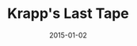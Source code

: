 ---
subheader: ''
description: "<p dir=\"ltr\">\nBirthdays are an ideal moment to look back on the past\
  \ and ruminate on what went wrong. On his 69th birthday, an aging and so far unsuccessful\
  \ writer indulges in an annual ritual of reflection in Samuel Beckett\u2019s <em>Krapp\u2019\
  s Last Tape</em>, directed by Jonathan Sorce. But in confronting his former selves,\
  \ he must also confront his past full of missed opportunities for happiness, traded\
  \ for the sake of his work. When the best days of life have already passed and the\
  \ sum of all those years is nothing more than regret, from bananas to red wine\u2014\
  \ it all tastes like loneliness.</p> <p dir=\"ltr\">\n<strong><span id=\"docs-internal-guid-794e55af-8624-a9c4-6b5e-b187193df078\"\
  ><span>Cast</span></span></strong></p><p dir=\"ltr\">\n<span id=\"docs-internal-guid-794e55af-8624-a9c4-6b5e-b187193df078\"\
  ><span><strong>Atticus Ballesteros</strong> (Krapp) is a third-year Comparative\
  \ Human Development student, hailing originally from The Good Land in Wisconsin.\
  \ Since the fall quarter of his first year, Atticus has been heavily involved in\
  \ a number of campus productions by both University Theater and Fire Escape Films.\
  \ He is extremely grateful for the opportunity to play a very sad man, and also\
  \ for the excuse to eat multiple bananas a day.</span></span></p><p dir=\"ltr\"\
  >\n\_</p><p dir=\"ltr\">\n<strong><span id=\"docs-internal-guid-794e55af-8624-a9c4-6b5e-b187193df078\"\
  ><span>Staff</span></span></strong></p><p dir=\"ltr\">\n<span id=\"docs-internal-guid-794e55af-8624-a9c4-6b5e-b187193df078\"\
  ><span><strong>Jonathan Sorce</strong> (Director) is a third-year Math major in\
  \ the College. He has previously worked extensively with the Dean's Men, acting\
  \ in As You Like It and Much Ado About Nothing, serving as assistant director for\
  \ A Midsummer Night's Dream, and directing Henry V.</span></span></p><p dir=\"ltr\"\
  >\n\_</p><p dir=\"ltr\">\n<span id=\"docs-internal-guid-794e55af-8624-a9c4-6b5e-b187193df078\"\
  ><span><strong>Si Squires-Kasten</strong> (Dramaturg) is a second-year English major.\
  \ This is his fourth show with University Theater. You can catch him as an actor\
  \ in House of Cards or the Classical Entertainment Society's Medea later in the\
  \ quarter, or you can just say hello if you see him around campus, as he's quiet\
  \ but will really open up the more you get to know him.</span></span></p> <p dir=\"\
  ltr\">\n\_</p><p dir=\"ltr\">\n<span id=\"docs-internal-guid-794e55af-8624-a9c4-6b5e-b187193df078\"\
  ><span><strong>Kevin Freese</strong> (Lighting Designer) is a fourth-year in the\
  \ College, majoring in Mathematics and Computer Science. This is his 18th show at\
  \ UChicago, and his sixth lighting design. Previous credits include <em>Henry V</em>,\
  \ <em>A Midsummer Night's Dream</em>, and <em>Fifth Planet</em>.</span></span></p>\
  \ <p dir=\"ltr\">\n\_</p><p dir=\"ltr\">\n<span id=\"docs-internal-guid-794e55af-8624-a9c4-6b5e-b187193df078\"\
  ><span><strong>Melissa Needleman</strong> (Scenic/ Props Design) </span><span>is\
  \ a third-year in the College majoring in Comparative Human Development. Previously,\
  \ she has acted in UT\u2019s production of </span><span>Amadeus </span><span>and\
  \ performed as an ensemble member with the 28th generation of Off Off Campus.</span></span></p>\
  \ <p dir=\"ltr\">\n\_</p><p dir=\"ltr\">\n<span id=\"docs-internal-guid-794e55af-8624-a9c4-6b5e-b187193df078\"\
  ><span><strong>Rob Geada</strong> (Sound Design) is a third-year Astrophysics major\
  \ in the College. He has previous experience in both sound design and acting, designing\
  \ <em>Henry V,</em> and playing Claudio in <em>Much Ado About Nothing</em>.</span></span></p>\
  \ <p dir=\"ltr\">\n\_</p><p dir=\"ltr\">\n<span id=\"docs-internal-guid-794e55af-8624-a9c4-6b5e-b187193df078\"\
  ><span><strong>Emma Heras </strong>(Costume Design)</span><span> is a second-year\
  \ Geophysical Sciences major considering taking on an English minor. Before doing\
  \ costumes for</span><span>Krapp's, </span><span>she was the assistant director\
  \ for </span><span>Rumors</span><span>, the director for NWW2K15's piece </span><span>The\
  \ Circus</span><span>, the assistant costume designer for </span><span>Cowboy Mouth</span><span>,\
  \ the stage manager for Commedia's </span><span>Cherry Poppins</span><span>, and\
  \ the assistant stage manager for </span><span>Endgame</span><span>.</span></span></p>\
  \ <p dir=\"ltr\">\n\_</p><p dir=\"ltr\">\n<span id=\"docs-internal-guid-794e55af-8624-a9c4-6b5e-b187193df078\"\
  ><span><strong>Alex Hearn</strong> (Clown Coach) is a third-year studying Public\
  \ Policy and TAPS. He has previously acted in <em>Suburbia</em> (Jeff) and as Pulcinella\
  \ in UofC Commedia. He is the secretary of UT Committee.</span></span></p> <p dir=\"\
  ltr\">\n\_</p><p dir=\"ltr\">\n<span id=\"docs-internal-guid-794e55af-8624-a9c4-6b5e-b187193df078\"\
  ><span><strong>Mariel Shlomchik</strong> (Production Manager) is a third-year in\
  \ the College studying Biology (with a major passion in theater). <em>Krapp's Last\
  \ Tape</em> is her eighth show with University Theater. In the last year she has\
  \ production managed <em>Love's Labour's Lost</em> and <em>Cowboy Mouth</em>, and\
  \ stage managed <em>Henry V</em>.</span></span></p><p dir=\"ltr\">\n\_</p> <p dir=\"\
  ltr\">\n<span id=\"docs-internal-guid-794e55af-8624-a9c4-6b5e-b187193df078\"><span><strong>Ariela\
  \ Subar</strong> (Stage Manager) is a third-year student in the College, majoring\
  \ in Theater &amp; Performance Studies and English. Previous stage management credits\
  \ include <em>This is How it Goes</em>, <em>Amadeus</em>, <em>Macbeth</em> (1st\
  \ Assistant Stage Manager), \"A Little Star Quality\" within <em>A Weekend of Workshops</em>,\
  \ as well as CESfest\u2019s <em>croMagnum</em> (Assistant Stage Manager). She has\
  \ also served as the Assistant Stage Manager for First Floor Theater's <em>Kafkapalooza</em>\
  \ and upcoming production of <em>Animals Commit Suicide</em>. Ariela currently serves\
  \ as the Student Staff Photographer for TAPS.</span></span></p><p dir=\"ltr\">\n\
  \_</p><p dir=\"ltr\">\n<span id=\"docs-internal-guid-794e55af-8624-a9c4-6b5e-b187193df078\"\
  ><span><strong>Tiffany (Tippo) Wang</strong> (Tech Staff Liaison) is a third-year\
  \ Psychology major. She's worked with UT/TAPS in various capacities, this time as\
  \ a tech staff liaison! She can usually be found in the shop working on builds for\
  \ shows as Master Carpenter, or huddled in front of a light board as a lighting\
  \ designer, or climbing scary ladders as a Master Electrician. Fun stuff, stay tuned!</span></span></p><p\
  \ dir=\"ltr\">\n\_</p><p dir=\"ltr\">\n<span id=\"docs-internal-guid-794e55af-8624-a9c4-6b5e-b187193df078\"\
  ><span>Electricians: Michael Roy</span></span></p><p dir=\"ltr\">\n\_</p><p dir=\"\
  ltr\">\n\_</p>"
slug: krapps-last-tape
title: Krapp's Last Tape
layout: show-info
quarter: fall
year: 2015
season: 2015-2016 Shows
date: 2015-01-02

---